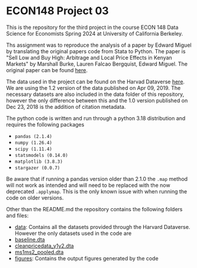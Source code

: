 # ECON148 Project 03
This is the repository for the third project in the course ECON 148 Data Science for Economists Spring 2024 at University of California Berkeley.

Ths assignment was to reproduce the analysis of a paper by Edward Miguel by translating the original papers code from Stata to Python. The paper is "Sell Low and Buy High: Arbitrage and Local Price Effects in Kenyan Markets" by Marshall Burke, Lauren Falcao Bergquist, Edward Miguel. The original paper can be found [here](https://economics.harvard.edu/files/economics/files/ms29141.pdf).

The data used in the project can be found on the Harvad Dataverse [here](https://dataverse.harvard.edu/dataset.xhtml?persistentId=doi:10.7910/DVN/C8UMQP). We are using the 1.2 version of the data published on Apr 09, 2019. The necessary datasets are also included in the data folder of this repository, however the only difference between this and the 1.0 version published on Dec 23, 2018 is the addition of citation metadata.

The python code is written and run through a python 3.18 distribution and requires the following packages

- ```pandas (2.1.4)```
- ```numpy (1.26.4)```
- ```scipy (1.11.4)```
- ```statsmodels (0.14.0)```
- ```matplotlib (3.8.3)```
- ```stargazer (0.0.7)```

Be aware that if running a pandas version older than 2.1.0 the `.map` method will not work as intended and will need to be replaced with the now deprecated `.applymap`. This is the only known issue with when running the code on older versions.

Other than the README.md the repository contains the following folders and files:

- [data](/data): Contains all the datasets provided through the Harvard Dataverse. However the only datasets used in the code are
 - [baseline.dta](/data/baseline.dta)
 - [cleanpricedata_y1y2.dta](/data/cleanPriceData_Y1Y2.dta)
 - [ms1ms2_pooled.dta](/data/MS1MS2_pooled.dta)
- [figures](/figures): Contains the output figures generated by the code

